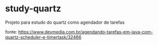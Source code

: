 # study-quartz

Projeto para estudo do quartz como agendador de tarefas



fonte: https://www.devmedia.com.br/agendando-tarefas-em-java-com-quartz-scheduler-e-timertask/32466
